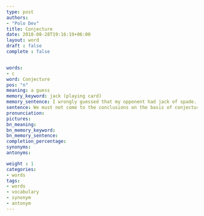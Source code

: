 ```yaml
---
type: post
authors:
- "Polo Dev"
title: Conjecture
date: 2018-08-28T19:16:19+06:00
layout: word
draft : false
complete : false


words:
- c
word: Conjecture
pos: "n"
meaning: a guess
memory_keyword: jack (playing card)
memory_sentence: I wrongly guessed that my opponent had jack of spade.
sentence: We must not come to the conclusions on the basis of conjectures
pronunciation:
pictures:
bn_meaning:
bn_memory_keyword:
bn_memory_sentence:
completion_percentage:
synonyms:
antonyms:

weight : 1
categories:
- words
tags:
- words
- vocabulary
- synonym
- antonym
---
```

